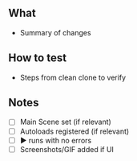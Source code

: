 ## What
- Summary of changes

## How to test
- Steps from clean clone to verify

## Notes
- [ ] Main Scene set (if relevant)
- [ ] Autoloads registered (if relevant)
- [ ] ▶ runs with no errors
- [ ] Screenshots/GIF added if UI
